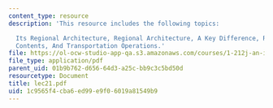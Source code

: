 ```yaml
---
content_type: resource
description: 'This resource includes the following topics:

  Its Regional Architecture, Regional Architecture, A Key Difference, Regional Conops
  Contents, And Transportation Operations.'
file: https://ol-ocw-studio-app-qa.s3.amazonaws.com/courses/1-212j-an-introduction-to-intelligent-transportation-systems-spring-2005/1c9565f4cba6ed99e9f06019a81549b9_lec21.pdf
file_type: application/pdf
parent_uid: 01b9b762-d656-64d3-a25c-bb9c3c5bd50d
resourcetype: Document
title: lec21.pdf
uid: 1c9565f4-cba6-ed99-e9f0-6019a81549b9
---
```

